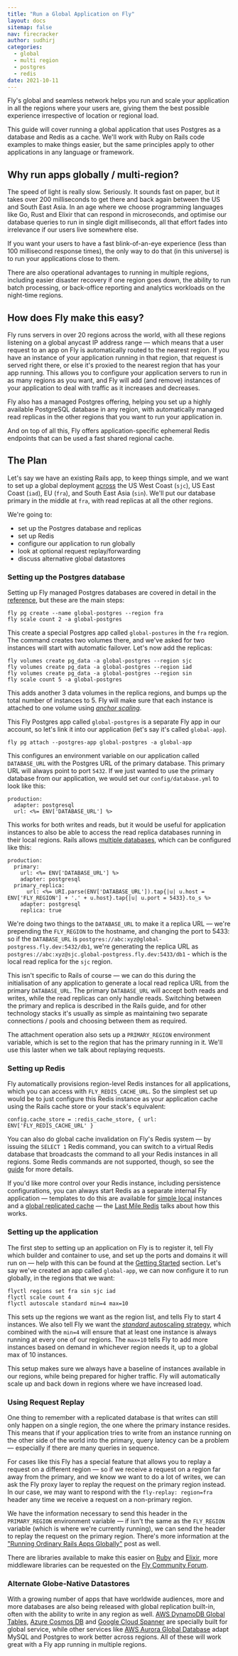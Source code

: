```yaml
---
title: "Run a Global Application on Fly"
layout: docs
sitemap: false
nav: firecracker
author: sudhirj
categories:
  - global
  - multi region
  - postgres
  - redis
date: 2021-10-11
---
```


Fly's global and seamless network helps you run and scale your application in all the regions where your users are, giving them the best possible experience irrespective of location or regional load. 

This guide will cover running a global application that uses Postgres as a database and Redis as a cache. We'll work with Ruby on Rails code examples to make things easier, but the same principles apply to other applications in any language or framework. 

## Why run apps globally / multi-region? 
The speed of light is really slow. Seriously. It sounds fast on paper, but it takes over 200 milliseconds to get there and back again between the US and South East Asia. In an age where we choose programming languages like Go, Rust and Elixir that can respond in microseconds, and optimise our database queries to run in single digit milliseconds, all that effort fades into irrelevance if our users live somewhere else. 

If you want your users to have a fast blink-of-an-eye experience (less than 100 millisecond response times), the only way to do that (in this universe) is to run your applications close to them.

There are also operational advantages to running in multiple regions, including easier disaster recovery if one region goes down, the ability to run batch processing, or back-office reporting and analytics workloads on the night-time regions.

## How does Fly make this easy? 
Fly runs servers in over 20 regions across the world, with all these regions listening on a global anycast IP address range — which means that a user request to an app on Fly is automatically routed to the nearest region. If you have an instance of your application running in that region, that request is served right there, or else it's proxied to the nearest region that has your app running. This allows you to configure your application servers to run in as many regions as you want, and Fly will add (and remove) instances of your application to deal with traffic as it increases and decreases. 

Fly also has a managed Postgres offering, helping you set up a highly available PostgreSQL database in any region, with automatically managed read replicas in the other regions that you want to run your application in. 

And on top of all this, Fly offers application-specific ephemeral Redis endpoints that can be used a fast shared regional cache. 

## The Plan
Let's say we have an existing Rails app, to keep things simple, and we want to set up a global deployment [across](https://fly.io/docs/reference/regions/) the US West Coast (`sjc`), US East Coast (`iad`), EU (`fra`), and South East Asia (`sin`). We'll put our database primary in the middle at `fra`, with read replicas at all the other regions. 

We're going to:
* set up the Postgres database and replicas
* set up Redis
* configure our application to run globally
* look at optional request replay/forwarding
* discuss alternative global datastores

### Setting up the Postgres database
Setting up Fly managed Postgres databases are covered in detail in the [reference](https://fly.io/docs/getting-started/multi-region-databases/), but these are the main steps: 

```
fly pg create --name global-postgres --region fra
fly scale count 2 -a global-postgres
```

This create a special Postgres app called `global-postures` in the `fra` region. The command creates two volumes there, and we've asked for two instances will start with automatic failover. Let's now add the replicas:

```
fly volumes create pg_data -a global-postgres --region sjc
fly volumes create pg_data -a global-postgres --region iad
fly volumes create pg_data -a global-postgres --region sin
fly scale count 5 -a global-postgres
```

This adds another 3 data volumes in the replica regions, and bumps up the total number of instances to 5. Fly will make sure that each instance is attached to one volume using [*anchor scaling*](https://fly.io/docs/reference/scaling/#anchor-scaling).

This Fly Postgres app called `global-postgres` is a separate Fly app in our account, so let's link it into our application (let's say it's called `global-app`).

```
fly pg attach --postgres-app global-postgres -a global-app
```

This configures an environment variable on our application called `DATABASE_URL` with the Postgres URL of the primary database. This primary URL will always point to port `5432`. If we just wanted to use the primary database from our application, we would set our `config/database.yml` to look like this:

```
production:
  adapter: postgresql
  url: <%= ENV['DATABASE_URL'] %>
```

This works for both writes and reads, but it would be useful for application instances to also be able to access the read replica databases running in their local regions. Rails allows [multiple databases](https://guides.rubyonrails.org/active_record_multiple_databases.html), which can be configured like this:

```
production:
  primary:
    url: <%= ENV['DATABASE_URL'] %>
    adapter: postgresql
  primary_replica:
	  url: <%= URI.parse(ENV['DATABASE_URL']).tap{|u| u.host = ENV['FLY_REGION'] + '.' + u.host}.tap{|u| u.port = 5433}.to_s %>
    adapter: postgresql
    replica: true
```

We're doing two things to the `DATABASE_URL` to make it a replica URL — we're prepending the `FLY_REGION` to the hostname, and changing the port to 5433: so if the `DATABASE_URL` is `postgres://abc:xyz@global-postgress.fly.dev:5432/db1`, we're generating the replica URL as `postgres://abc:xyz@sjc.global-postgress.fly.dev:5433/db1` - which is the local read replica for the `sjc` region.

This isn't specific to Rails of course — we can do this during the initialisation of any application to generate a local read replica URL from the primary `DATABASE_URL`. The primary `DATABASE_URL` will accept both reads and writes, while the read replicas can only handle reads. Switching between the primary and replica is described in the Rails guide, and for other technology stacks it's usually as simple as maintaining two separate connections / pools and choosing between them as required. 

The attachment operation also sets up a `PRIMARY_REGION` environment variable, which is set to the region that has the primary running in it. We'll use this laster when we talk about replaying requests. 

### Setting up Redis
Fly automatically provisions region-level Redis instances for all applications, which you can access with `FLY_REDIS_CACHE_URL`. So the simplest set up would be to just configure this Redis instance as your application cache using the Rails cache store or your stack's equivalent:

```
config.cache_store = :redis_cache_store, { url: ENV['FLY_REDIS_CACHE_URL' }
```

You can also do global cache invalidation on Fly's Redis system — by issuing the `SELECT 1` Redis command, you can switch to a virtual Redis database that broadcasts the command to all your Redis instances in all regions. Some Redis commands are not supported, though, so see the [guide](https://fly.io/docs/reference/redis/#getting-redis-for-an-application) for more details. 

If you'd like more control over your Redis instance, including persistence configurations, you can always start Redis as a separate internal Fly application — templates to do this are available for [simple local](https://github.com/fly-apps/redis) instances and a [global replicated cache](https://github.com/fly-apps/redis-geo-cache) — the [Last Mile Redis](https://fly.io/blog/last-mile-redis/) talks about how this works.

### Setting up the application
The first step to setting up an application on Fly is to register it, tell Fly which builder and container to use, and set up the ports and domains it will run on — help with this can be found at the [Getting Started](https://fly.io/docs/getting-started/) section. Let's say we've created an app called `global-app`, we can now configure it to run globally, in the regions that we want:

```
flyctl regions set fra sin sjc iad
flyctl scale count 4
flyctl autoscale standard min=4 max=10
```

This sets up the regions we want as the region list, and tells Fly to start 4 instances. We also tell Fly we want the [*standard* autoscaling strategy](https://fly.io/docs/reference/scaling/#autoscaling), which combined with the `min=4` will ensure that at least one instance is always running at every one of our regions. The `max=10` tells Fly to add more instances based on demand in whichever region needs it, up to a global max of 10 instances. 

This setup makes sure we always have a baseline of instances available in our regions, while being prepared for higher traffic. Fly will automatically scale up and back down in regions where we have increased load. 

### Using Request Replay
One thing to remember with a replicated database is that writes can still only happen on a single region, the one where the primary instance resides. This means that if your application tries to write from an instance running on the other side of the world into the primary, query latency can be a problem — especially if there are many queries in sequence. 

For cases like this Fly has a special feature that allows you to replay a request on a different region — so if we receive a request on a region far away from the primary, and we know we want to do a lot of writes, we can ask the Fly proxy layer to replay the request on the primary region instead. In our case, we may want to respond with the `fly-replay: region=fra` header any time we receive a request on a non-primary region. 

We have the information necessary to send this header in the `PRIMARY_REGION` environment variable — if isn't the same as the `FLY_REGION` variable (which is where we're currently running), we can send the header to replay the request on the primary region. There's more information at the ["Running Ordinary Rails Apps Globally"](https://fly.io/blog/run-ordinary-rails-apps-globally/) post as well.

There are libraries available to make this easier on [Ruby](https://github.com/superfly/fly-ruby) and [Elixir](https://hex.pm/packages/fly_postgres), more middleware libraries can be requested on the [Fly Community Forum](https://community.fly.io/).

### Alternate Globe-Native Datastores
With a growing number of apps that have worldwide audiences, more and more databases are also being released with global replication built-in, often with the ability to write in any region as well. [AWS DynamoDB Global Tables](https://aws.amazon.com/dynamodb/global-tables/), [Azure Cosmos DB](https://docs.microsoft.com/en-us/azure/cosmos-db/introduction) and [Google Cloud Spanner](https://cloud.google.com/spanner) are specially built for global service, while other services like [AWS Aurora Global Database](https://aws.amazon.com/rds/aurora/global-database/) adapt MySQL and Postgres to work better across regions. All of these will work great with a Fly app running in multiple regions.
